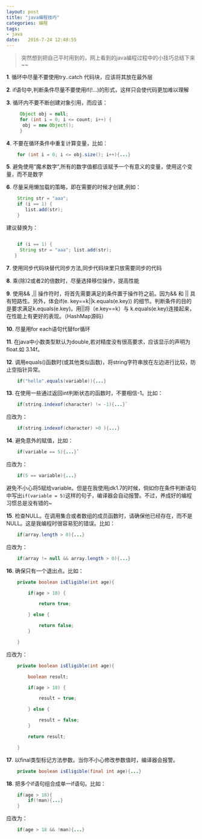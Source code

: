 ```yaml
---
layout: post
title: "java编程技巧"
categories: 编程
tags: 
- java
date:   2016-7-24 12:48:55
---
```


>突然想到把自己平时用到的，网上看到的java编程过程中的小技巧总结下来~~

 **1**. 循环中尽量不要使用try..catch 代码块，应该将其放在最外层

 **2**. if语句中,判断条件尽量不要使用if(!...)的形式，这样只会使代码更加难以理解

 **3**. 循环内不要不断创建对象引用，而应该：

```java
     Object obj = null;
     for (int i = 0; i <= count; i++) { 
      obj = new Object(); 
     }
```

 **4**. 不要在循环条件中重复计算变量，比如：

```java
    for (int i = 0; i <= obj.size(); i++){...}
```

 **5**. 避免使用”魔术数字”,所有的数字值都应该赋予一个有意义的变量，使用这个变量，而不是数字

 **6**. 尽量采用懒加载的策略，即在需要的时候才创建,例如：

```java
    String str = "aaa";
    if (i == 1) { 
       list.add(str);
    }
```

建议替换为：

```java

	if (i == 1) { 
     String str = "aaa"; list.add(str);
   }
```


 **7**. 使用同步代码块替代同步方法,同步代码块里只放需要同步的代码

 **8**. 乘(除)2或者2的倍数时，尽量选择移位操作，提高性能

 **9**. 使用&& ,\|\| 操作符时，将首先需要满足的条件置于操作符之前。因为&& 和 \|\| 具有短路性。另外，体会if(e. key==k\|\|k.equals(e.key)) 的细节。判断条件的目的是要求满足k.equals(e.key)。用\|\|将（e.key==k）与 k.equals(e.key)连接起来，在性能上有更好的表现。（HashMap源码）

 **10**. 尽量用for each语句代替for循环

 **11**. 在java中小数类型默认为double,若对精度没有很高要求，应该显示的声明为float.如 3.14f。

 **12**. 调用equals()函数时(或其他类似函数)，将string字符串放在左边进行比较，防止空指针异常。
       
```java
    if("hello".equals(variable)){...}
```

 **13**. 在使用一些通过返回int判断状态的函数时，不要相信-1。比如：

```java
    if(string.indexof(character) != -1){...}`
```

应改为：

```java
    if(string.indexof(character) >0 ){...}
```

 **14**. 避免意外的赋值，比如：
 
```java
    if(variable == 5){...}`
```

应改为：

```java
    if(5 == variable){...}
```

避免不小心将5赋给variable。但是在我使用jdk1.7的时候，倘如你在条件判断语句中写出`if(variable = 5)`这样的句子，编译器会自动报警。不过，养成好的编程习惯总是没有错的~

 **15**. 检查NULL。在调用集合或者数组的成员函数时，请确保他已经存在，而不是NULL。这是我编程时很容易犯的错误。比如：

```java
	if(array.length > 0){...}
```

应改为：

```java
	if(array != null && array.length > 0){...}
```


 **16**. 确保只有一个退出点。比如：

```java
    private boolean isEligible(int age){

    	if(age > 18) {

    		return true;

    	} else {

            return false;
    	}

    }
```

应改为：

```java
    private boolean isEligible(int age){

    	boolean result;

    	if(age > 18) {

    		result = true;

    	} else {

            result = false;
    	}

    	return result;

    }
```

 **17**. 以final类型标记方法参数。当你不小心修改参数值时，编译器会报警。

```java
 	private boolean isEligible(final int age){...}
```

 **18**. 把多个if语句组合成单一if语句。比如：

```java
	if(age > 18){
		if(!man){...}
	}
```

应改为：

```java
	if(age > 18 && !man){...}
```



